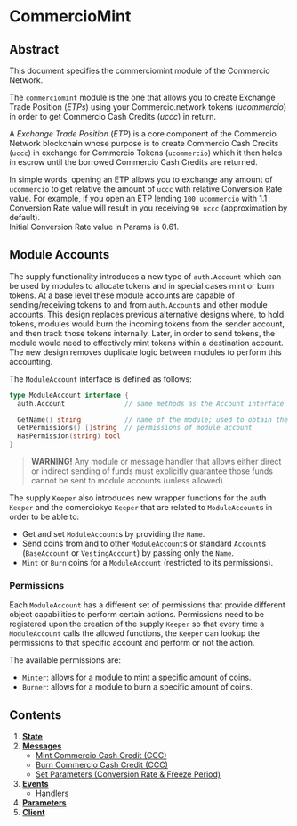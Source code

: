 <!--
order: 0
title: Commerciomint Overview
parent:
  title: "commerciomint"
-->

# CommercioMint 

## Abstract

This document specifies the commerciomint module of the Commercio Network.

The `commerciomint` module is the one that allows you to create Exchange Trade Position (*ETPs*) using your 
Commercio.network tokens (*ucommercio*) in order to get Commercio Cash Credits (*uccc*) in return.

A *Exchange Trade Position* (*ETP*) is a core component of the Commercio Network blockchain whose purpose is to
create Commercio Cash Credits (`uccc`) in exchange for Commercio Tokens (`ucommercio`) which it then holds in
escrow until the borrowed Commercio Cash Credits are returned.

In simple words, opening an ETP allows you to exchange any amount of `ucommercio` to get relative the amount of `uccc` with relative Conversion Rate value. 
For example, if you open an ETP lending `100 ucommercio` with 1.1 Conversion Rate value will result in you receiving `90 uccc` (approximation by default).  
Initial Conversion Rate value in Params is 0.61. 


## Module Accounts

The supply functionality introduces a new type of `auth.Account` which can be used by
modules to allocate tokens and in special cases mint or burn tokens. At a base
level these module accounts are capable of sending/receiving tokens to and from
`auth.Account`s and other module accounts. This design replaces previous
alternative designs where, to hold tokens, modules would burn the incoming
tokens from the sender account, and then track those tokens internally. Later,
in order to send tokens, the module would need to effectively mint tokens
within a destination account. The new design removes duplicate logic between
modules to perform this accounting.

The `ModuleAccount` interface is defined as follows:

```go
type ModuleAccount interface {
  auth.Account               // same methods as the Account interface

  GetName() string           // name of the module; used to obtain the address
  GetPermissions() []string  // permissions of module account
  HasPermission(string) bool
}
```

> **WARNING!**
> Any module or message handler that allows either direct or indirect sending of funds must explicitly guarantee those funds cannot be sent to module accounts (unless allowed).

The supply `Keeper` also introduces new wrapper functions for the auth `Keeper`
and the comerciokyc `Keeper` that are related to `ModuleAccount`s in order to be able
to:

- Get and set `ModuleAccount`s by providing the `Name`.
- Send coins from and to other `ModuleAccount`s or standard `Account`s
  (`BaseAccount` or `VestingAccount`) by passing only the `Name`.
- `Mint` or `Burn` coins for a `ModuleAccount` (restricted to its permissions).

### Permissions

Each `ModuleAccount` has a different set of permissions that provide different
object capabilities to perform certain actions. Permissions need to be
registered upon the creation of the supply `Keeper` so that every time a
`ModuleAccount` calls the allowed functions, the `Keeper` can lookup the
permissions to that specific account and perform or not the action.

The available permissions are:

- `Minter`: allows for a module to mint a specific amount of coins.
- `Burner`: allows for a module to burn a specific amount of coins.

## Contents

1. **[State](01_state.md)**
2. **[Messages](02_messages.md)**
   - [Mint Commercio Cash Credit (CCC)](02_messages.md#mint-commercio-cash-credit-(CCC))
   - [Burn Commercio Cash Credit (CCC)](02_messages.md#burn-commercio-cash-credit-(CCC))
   - [Set Parameters (Conversion Rate & Freeze Period)](02_messages.md#set-parameters-(conversion-rate-&-freeze-period))
3. **[Events](03_events.md)**
   - [Handlers](03_events.md#handlers)
4. **[Parameters](04_params.md)**
5. **[Client](05_client.md)**